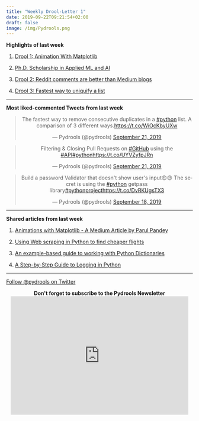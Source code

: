 ```yaml
---
title: "Weekly Drool-Letter 1"
date: 2019-09-22T09:21:54+02:00
draft: false
image: /img/Pydrools.png
---
```


<div class="sharethis-inline-follow-buttons"></div>

**Highlights of last week**

1. [Drool 1: Animation With Matplotlib](https://www.pylenin.com/pydrools/animation-with-matplotlib/)

2. [Ph.D. Scholarship in Applied ML and AI](https://www.pylenin.com/pydrools/job-alert-1/)

3. [Drool 2: Reddit comments are better than Medium blogs](https://www.pylenin.com/pydrools/reddit-comments-over-medium-blogs/)

4. [Drool 3: Fastest way to uniquify a list](https://www.pylenin.com/pydrools/unique-elements-in-a-list-python/)

<hr>

**Most liked-commented Tweets from last week**

<div align="center"><blockquote class="twitter-tweet"><p lang="en" dir="ltr">The fastest way to remove consecutive duplicates in a <a href="https://twitter.com/hashtag/python?src=hash&amp;ref_src=twsrc%5Etfw">#python</a> list. A comparison of 3 different ways.<a href="https://t.co/WiOcKbyUXw">https://t.co/WiOcKbyUXw</a></p>&mdash; Pydrools (@pydrools) <a href="https://twitter.com/pydrools/status/1175368452250460161?ref_src=twsrc%5Etfw">September 21, 2019</a></blockquote> <script async src="https://platform.twitter.com/widgets.js" charset="utf-8"></script></div>

<div align="center"><blockquote class="twitter-tweet"><p lang="en" dir="ltr">Filtering &amp; Closing Pull Requests on <a href="https://twitter.com/hashtag/GitHub?src=hash&amp;ref_src=twsrc%5Etfw">#GitHub</a> using the <a href="https://twitter.com/hashtag/API?src=hash&amp;ref_src=twsrc%5Etfw">#API</a><a href="https://twitter.com/hashtag/python?src=hash&amp;ref_src=twsrc%5Etfw">#python</a><a href="https://t.co/UYVZyfpJRn">https://t.co/UYVZyfpJRn</a></p>&mdash; Pydrools (@pydrools) <a href="https://twitter.com/pydrools/status/1175336966768005120?ref_src=twsrc%5Etfw">September 21, 2019</a></blockquote> <script async src="https://platform.twitter.com/widgets.js" charset="utf-8"></script></div>

<div align="center"><blockquote class="twitter-tweet"><p lang="en" dir="ltr">Build a password Validator that doesn&#39;t show user&#39;s input😍😍 The secret is using the <a href="https://twitter.com/hashtag/python?src=hash&amp;ref_src=twsrc%5Etfw">#python</a> getpass library<a href="https://twitter.com/hashtag/pythonproject?src=hash&amp;ref_src=twsrc%5Etfw">#pythonproject</a><a href="https://t.co/DvRKUgsTX3">https://t.co/DvRKUgsTX3</a></p>&mdash; Pydrools (@pydrools) <a href="https://twitter.com/pydrools/status/1174286850485342216?ref_src=twsrc%5Etfw">September 18, 2019</a></blockquote> <script async src="https://platform.twitter.com/widgets.js" charset="utf-8"></script></div>

<hr>

**Shared articles from last week**

1. [Animations with Matplotlib - A Medium Article by Parul Pandey](https://towardsdatascience.com/animations-with-matplotlib-d96375c5442c)

2. [Using Web scraping in Python to find cheaper flights](https://codequs.com/p/SkPuIQYE4/web-scraping-tutorial-using-python-to-find-cheap-flights)

3. [An example-based guide to working with Python Dictionaries](https://www.pylenin.com/blogs/python-dictionary/)

4. [A Step-by-Step Guide to Logging in Python](https://www.pylenin.com/blogs/python-logging-guide/)

<hr>

[Follow @pydrools on Twitter](https://twitter.com/pydrools)

<div align="center"><b>Don't forget to subscribe to the Pydrools Newsletter</b></div>
<div align="center"><iframe width="480" height="320" src="https://pydrools.substack.com/embed" frameborder="0" scrolling="no"></iframe></div>

